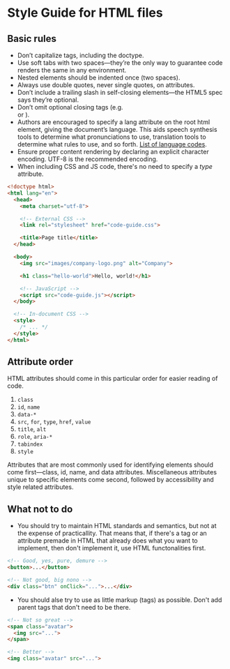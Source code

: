 # Style Guide for HTML files

## Basic rules

- Don’t capitalize tags, including the doctype.
- Use soft tabs with two spaces—they’re the only way to guarantee code renders the same in any environment.
- Nested elements should be indented once (two spaces).
- Always use double quotes, never single quotes, on attributes.
- Don’t include a trailing slash in self-closing elements—the HTML5 spec says they’re optional.
- Don’t omit optional closing tags (e.g. </li> or </body>).
- Authors are encouraged to specify a lang attribute on the root html element, giving the document’s language. This aids speech synthesis tools to determine what pronunciations to use, translation tools to determine what rules to use, and so forth. [List of language codes](https://www.iana.org/assignments/language-subtag-registry/language-subtag-registry).
- Ensure proper content rendering by declaring an explicit character encoding. UTF-8 is the recommended encoding.
- When including CSS and JS code, there's no need to specify a _type_ attribute.

```html
<!doctype html>
<html lang="en">
  <head>
    <meta charset="utf-8">

    <!-- External CSS -->
    <link rel="stylesheet" href="code-guide.css">

    <title>Page title</title>
  </head>

  <body>
    <img src="images/company-logo.png" alt="Company">

    <h1 class="hello-world">Hello, world!</h1>

    <!-- JavaScript -->
    <script src="code-guide.js"></script>
  </body>

  <!-- In-document CSS -->
  <style>
    /* ... */
  </style>
</html>
```

## Attribute order

HTML attributes should come in this particular order for easier reading of code.

1. `class`
2. `id`, `name`
3. `data-*`
4. `src`, `for`, `type`, `href`, `value`
5. `title`, `alt`
6. `role`, `aria-*`
7. `tabindex`
8. `style`

Attributes that are most commonly used for identifying elements should come first—class, id, name, and data attributes. Miscellaneous attributes unique to specific elements come second, followed by accessibility and style related attributes.

## What not to do

- You should try to maintain HTML standards and semantics, but not at the expense of practicallity. That means that, if there's a tag or an attribute premade in HTML that already does what you want to implement, then don't implement it, use HTML functonalities first.

```html
<!-- Good, yes, pure, demure -->
<button>...</button>

<!-- Not good, big nono -->
<div class="btn" onClick="...">...</div>
```

- You should alse try to use as little markup (tags) as possible. Don't add parent tags that don't need to be there.

```html
<!-- Not so great -->
<span class="avatar">
  <img src="...">
</span>

<!-- Better -->
<img class="avatar" src="...">
```